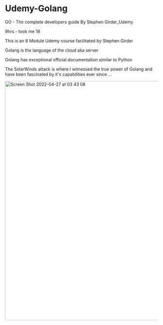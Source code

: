 # Udemy-Golang
GO - The complete developers guide By Stephen Girder_Udemy

9hrs - took me 18 


This is an 8 Module Udemy course facilitated by Stephen Girder 

Golang is the language of the cloud aka server 

Golang has exceptional official documentation similar to Python

The SolarWinds attack is where I witnessed the true power of Golang and have 
been fascinated by it's capabilities ever since ...



<img width="786" alt="Screen Shot 2022-04-27 at 03 43 08" src="https://user-images.githubusercontent.com/37848207/165467612-b4759494-4019-4be2-8c6e-2774fc505ca9.png">
